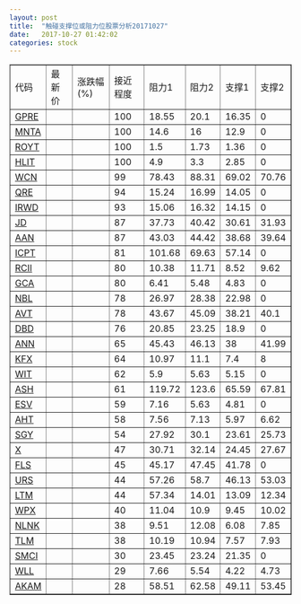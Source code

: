 ```yaml
---
layout: post
title:  "触碰支撑位或阻力位股票分析20171027"
date:   2017-10-27 01:42:02
categories: stock
---
```

<script type="text/javascript">
var stockList = []
stockList.push('gb_gpre');
stockList.push('gb_mnta');
stockList.push('gb_royt');
stockList.push('gb_hlit');
stockList.push('gb_wcn');
stockList.push('gb_qre');
stockList.push('gb_irwd');
stockList.push('gb_jd');
stockList.push('gb_aan');
stockList.push('gb_icpt');
stockList.push('gb_rcii');
stockList.push('gb_gca');
stockList.push('gb_nbl');
stockList.push('gb_avt');
stockList.push('gb_dbd');
stockList.push('gb_ann');
stockList.push('gb_kfx');
stockList.push('gb_wit');
stockList.push('gb_ash');
stockList.push('gb_esv');
stockList.push('gb_aht');
stockList.push('gb_sgy');
stockList.push('gb_x');
stockList.push('gb_fls');
stockList.push('gb_urs');
stockList.push('gb_ltm');
stockList.push('gb_wpx');
stockList.push('gb_nlnk');
stockList.push('gb_tlm');
stockList.push('gb_smci');
stockList.push('gb_wll');
stockList.push('gb_akam');
</script>
<table border="1">
 <tr>
 <td>代码</td>
 <td>最新价</td>
 <td>涨跌幅(%)</td>
 <td>接近程度</td>
 <td>阻力1</td>
 <td>阻力2</td>
 <td>支撑1</td>
 <td>支撑2</td>
</tr>
  <tr id="gpre" class="red">
  <td><a href="http://stock.finance.sina.com.cn/usstock/quotes/GPRE.html" target="_blank">GPRE</a></td><td></td><td></td><td>100</td><td>18.55</td><td>20.1</td><td>16.35</td><td>0</td></tr>
  <tr id="mnta" class="red">
  <td><a href="http://stock.finance.sina.com.cn/usstock/quotes/MNTA.html" target="_blank">MNTA</a></td><td></td><td></td><td>100</td><td>14.6</td><td>16</td><td>12.9</td><td>0</td></tr>
  <tr id="royt" class="red">
  <td><a href="http://stock.finance.sina.com.cn/usstock/quotes/ROYT.html" target="_blank">ROYT</a></td><td></td><td></td><td>100</td><td>1.5</td><td>1.73</td><td>1.36</td><td>0</td></tr>
  <tr id="hlit" class="green">
  <td><a href="http://stock.finance.sina.com.cn/usstock/quotes/HLIT.html" target="_blank">HLIT</a></td><td></td><td></td><td>100</td><td>4.9</td><td>3.3</td><td>2.85</td><td>0</td></tr>
  <tr id="wcn" class="green">
  <td><a href="http://stock.finance.sina.com.cn/usstock/quotes/WCN.html" target="_blank">WCN</a></td><td></td><td></td><td>99</td><td>78.43</td><td>88.31</td><td>69.02</td><td>70.76</td></tr>
  <tr id="qre" class="red">
  <td><a href="http://stock.finance.sina.com.cn/usstock/quotes/QRE.html" target="_blank">QRE</a></td><td></td><td></td><td>94</td><td>15.24</td><td>16.99</td><td>14.05</td><td>0</td></tr>
  <tr id="irwd" class="green">
  <td><a href="http://stock.finance.sina.com.cn/usstock/quotes/IRWD.html" target="_blank">IRWD</a></td><td></td><td></td><td>93</td><td>15.06</td><td>16.32</td><td>14.15</td><td>0</td></tr>
  <tr id="jd" class="red">
  <td><a href="http://stock.finance.sina.com.cn/usstock/quotes/JD.html" target="_blank">JD</a></td><td></td><td></td><td>87</td><td>37.73</td><td>40.42</td><td>30.61</td><td>31.93</td></tr>
  <tr id="aan" class="red">
  <td><a href="http://stock.finance.sina.com.cn/usstock/quotes/AAN.html" target="_blank">AAN</a></td><td></td><td></td><td>87</td><td>43.03</td><td>44.42</td><td>38.68</td><td>39.64</td></tr>
  <tr id="icpt" class="green">
  <td><a href="http://stock.finance.sina.com.cn/usstock/quotes/ICPT.html" target="_blank">ICPT</a></td><td></td><td></td><td>81</td><td>101.68</td><td>69.63</td><td>57.14</td><td>0</td></tr>
  <tr id="rcii" class="green">
  <td><a href="http://stock.finance.sina.com.cn/usstock/quotes/RCII.html" target="_blank">RCII</a></td><td></td><td></td><td>80</td><td>10.38</td><td>11.71</td><td>8.52</td><td>9.62</td></tr>
  <tr id="gca" class="green">
  <td><a href="http://stock.finance.sina.com.cn/usstock/quotes/GCA.html" target="_blank">GCA</a></td><td></td><td></td><td>80</td><td>6.41</td><td>5.48</td><td>4.83</td><td>0</td></tr>
  <tr id="nbl" class="red">
  <td><a href="http://stock.finance.sina.com.cn/usstock/quotes/NBL.html" target="_blank">NBL</a></td><td></td><td></td><td>78</td><td>26.97</td><td>28.38</td><td>22.98</td><td>0</td></tr>
  <tr id="avt" class="green">
  <td><a href="http://stock.finance.sina.com.cn/usstock/quotes/AVT.html" target="_blank">AVT</a></td><td></td><td></td><td>78</td><td>43.67</td><td>45.09</td><td>38.21</td><td>40.1</td></tr>
  <tr id="dbd" class="red">
  <td><a href="http://stock.finance.sina.com.cn/usstock/quotes/DBD.html" target="_blank">DBD</a></td><td></td><td></td><td>76</td><td>20.85</td><td>23.25</td><td>18.9</td><td>0</td></tr>
  <tr id="ann" class="red">
  <td><a href="http://stock.finance.sina.com.cn/usstock/quotes/ANN.html" target="_blank">ANN</a></td><td></td><td></td><td>65</td><td>45.43</td><td>46.13</td><td>38</td><td>41.99</td></tr>
  <tr id="kfx" class="green">
  <td><a href="http://stock.finance.sina.com.cn/usstock/quotes/KFX.html" target="_blank">KFX</a></td><td></td><td></td><td>64</td><td>10.97</td><td>11.1</td><td>7.4</td><td>8</td></tr>
  <tr id="wit" class="green">
  <td><a href="http://stock.finance.sina.com.cn/usstock/quotes/WIT.html" target="_blank">WIT</a></td><td></td><td></td><td>62</td><td>5.9</td><td>5.63</td><td>5.15</td><td>0</td></tr>
  <tr id="ash" class="green">
  <td><a href="http://stock.finance.sina.com.cn/usstock/quotes/ASH.html" target="_blank">ASH</a></td><td></td><td></td><td>61</td><td>119.72</td><td>123.6</td><td>65.59</td><td>67.81</td></tr>
  <tr id="esv" class="green">
  <td><a href="http://stock.finance.sina.com.cn/usstock/quotes/ESV.html" target="_blank">ESV</a></td><td></td><td></td><td>59</td><td>7.16</td><td>5.63</td><td>4.81</td><td>0</td></tr>
  <tr id="aht" class="red">
  <td><a href="http://stock.finance.sina.com.cn/usstock/quotes/AHT.html" target="_blank">AHT</a></td><td></td><td></td><td>58</td><td>7.56</td><td>7.13</td><td>5.97</td><td>6.62</td></tr>
  <tr id="sgy" class="green">
  <td><a href="http://stock.finance.sina.com.cn/usstock/quotes/SGY.html" target="_blank">SGY</a></td><td></td><td></td><td>54</td><td>27.92</td><td>30.1</td><td>23.61</td><td>25.73</td></tr>
  <tr id="x" class="green">
  <td><a href="http://stock.finance.sina.com.cn/usstock/quotes/X.html" target="_blank">X</a></td><td></td><td></td><td>47</td><td>30.71</td><td>32.14</td><td>24.45</td><td>27.67</td></tr>
  <tr id="fls" class="red">
  <td><a href="http://stock.finance.sina.com.cn/usstock/quotes/FLS.html" target="_blank">FLS</a></td><td></td><td></td><td>45</td><td>45.17</td><td>47.45</td><td>41.78</td><td>0</td></tr>
  <tr id="urs" class="green">
  <td><a href="http://stock.finance.sina.com.cn/usstock/quotes/URS.html" target="_blank">URS</a></td><td></td><td></td><td>44</td><td>57.26</td><td>58.7</td><td>46.13</td><td>53.03</td></tr>
  <tr id="ltm" class="red">
  <td><a href="http://stock.finance.sina.com.cn/usstock/quotes/LTM.html" target="_blank">LTM</a></td><td></td><td></td><td>44</td><td>57.34</td><td>14.01</td><td>13.09</td><td>12.34</td></tr>
  <tr id="wpx" class="green">
  <td><a href="http://stock.finance.sina.com.cn/usstock/quotes/WPX.html" target="_blank">WPX</a></td><td></td><td></td><td>40</td><td>11.04</td><td>10.9</td><td>9.45</td><td>10.02</td></tr>
  <tr id="nlnk" class="red">
  <td><a href="http://stock.finance.sina.com.cn/usstock/quotes/NLNK.html" target="_blank">NLNK</a></td><td></td><td></td><td>38</td><td>9.51</td><td>12.08</td><td>6.08</td><td>7.85</td></tr>
  <tr id="tlm" class="green">
  <td><a href="http://stock.finance.sina.com.cn/usstock/quotes/TLM.html" target="_blank">TLM</a></td><td></td><td></td><td>38</td><td>10.19</td><td>10.94</td><td>7.57</td><td>7.93</td></tr>
  <tr id="smci" class="green">
  <td><a href="http://stock.finance.sina.com.cn/usstock/quotes/SMCI.html" target="_blank">SMCI</a></td><td></td><td></td><td>30</td><td>23.45</td><td>23.24</td><td>21.35</td><td>0</td></tr>
  <tr id="wll" class="green">
  <td><a href="http://stock.finance.sina.com.cn/usstock/quotes/WLL.html" target="_blank">WLL</a></td><td></td><td></td><td>29</td><td>7.66</td><td>5.54</td><td>4.22</td><td>4.73</td></tr>
  <tr id="akam" class="green">
  <td><a href="http://stock.finance.sina.com.cn/usstock/quotes/AKAM.html" target="_blank">AKAM</a></td><td></td><td></td><td>28</td><td>58.51</td><td>62.58</td><td>49.11</td><td>53.45</td></tr>
</table>
